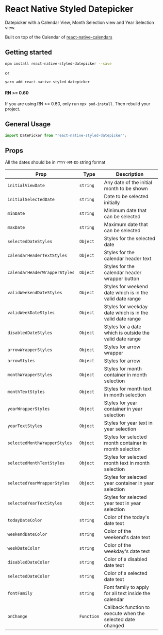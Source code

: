 # React Native Styled Datepicker

Datepicker with a Calendar View, Month Selection view and Year Selection view.

Built on top of the Calendar of [react-native-calendars](https://github.com/wix/react-native-calendars)

## Getting started

```bash
npm install react-native-styled-datepicker --save
```

or

```bash
yarn add react-native-styled-datepicker
```

#### RN >= 0.60

If you are using RN >= 0.60, only run `npx pod-install`. Then rebuild your project.

## General Usage

```js
import DatePicker from "react-native-styled-datepicker";
```

## Props

All the dates should be in `YYYY-MM-DD` string format

| Prop                           | Type      | Description                                                  |
| ---------------------          | --------- | -------------------------------------------------------------|
| `initialViewDate`              | `string`  | Any date of the initial month to be shown                    |
| `initialSelectedDate`          | `string`  | Date to be selected initially                                |
| `minDate`                      | `string`  | Minimum date that can be selected                            |
| `maxDate`                      | `string`  | Maximum date that can be selected                            |
| `selectedDateStyles`           | `Object`  | Styles for the selected date                                 |
| `calendarHeaderTextStyles`     | `Object`  | Styles for the calendar header text                          |
| `calendarHeaderWrapperStyles`  | `Object`  | Styles for the calendar header wrapper button                |
| `validWeekendDateStyles`       | `Object`  | Styles for weekend date which is in the valid date range     |
| `validWeekDateStyles`          | `Object`  | Styles for weekday date which is in the valid date range     |
| `disabledDateStyles`           | `Object`  | Styles for a date which is outside the valid date range      |
| `arrowWrapperStyles`           | `Object`  | Styles for arrow wrapper                                     |
| `arrowStyles`                  | `Object`  | Styles for arrow                                             |
| `monthWrapperStyles`           | `Object`  | Styles for month container in month selection                |
| `monthTextStyles`              | `Object`  | Styles for month text in month selection                     |
| `yearWrapperStyles`            | `Object`  | Styles for year container in year selection                  |
| `yearTextStyles`               | `Object`  | Styles for year text in year selection                       |
| `selectedMonthWrapperStyles`   | `Object`  | Styles for selected month container in month selection       |
| `selectedMonthTextStyles`      | `Object`  | Styles for selected month text in month selection            |
| `selectedYearWrapperStyles`    | `Object`  | Styles for selected year container in year selection         |
| `selectedYearTextStyles`       | `Object`  | Styles for selected year text in year selection              |
| `todayDateColor`               | `string`  | Color of the today's date text                               |
| `weekendDateColor`             | `string`  | Color of the weekend's date text                             |
| `weekDateColor`                | `string`  | Color of the weekday's date text                             |
| `disabledDateColor`            | `string`  | Color of a disabled date text                                |
| `selectedDateColor`            | `string`  | Color of a selected date text                                |
| `fontFamily`                   | `string`  | Font family to apply for all text inside the calendar        |
| `onChange`                     | `Function`| Callback function to execute when the selected date changed  |